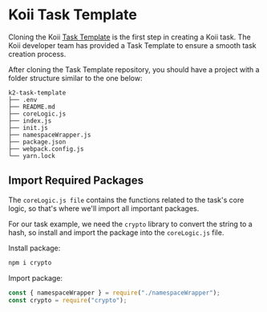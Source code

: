 # Koii Task Template

Cloning the Koii [Task Template](https://gitlab.com/koii-network/k2-task-template) is the first step in creating a Koii task. The Koii developer team has provided a Task Template to ensure a smooth task creation process.

After cloning the Task Template repository, you should have a project with a folder structure similar to the one below:

```
k2-task-template
├── .env
├── README.md
├── coreLogic.js
├── index.js
├── init.js
├── namespaceWrapper.js
├── package.json
├── webpack.config.js
└── yarn.lock
```

## Import Required Packages

The `coreLogic.js file` contains the functions related to the task's core logic, so that's where we'll import all important packages.

For our task example, we need the `crypto` library to convert the string to a hash, so install and import the package into the `coreLogic.js` file.

Install package:

```sh
npm i crypto
```

Import package:

```js
const { namespaceWrapper } = require("./namespaceWrapper");
const crypto = require("crypto");
```
